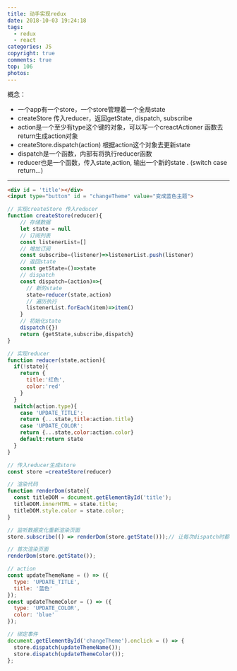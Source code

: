 ```yaml
---
title: 动手实现redux
date: 2018-10-03 19:24:18
tags:
  - redux
  - react
categories: JS
copyright: true
comments: true
top: 106
photos:
---
```


概念：
- 一个app有一个store，一个store管理着一个全局state
- createStore 传入reducer，返回getState, dispatch, subscribe
- action是一个至少有type这个键的对象，可以写一个creactActioner 函数去return生成action对象
- createStore.dispatch(action) 根据action这个对象去更新state
- dispatch是一个函数，内部有将执行reducer函数
- reducer也是一个函数，传入state,action, 输出一个新的state . (switch case return…)

---
<!-- more -->

```html
<div id = 'title'></div>
<input type="button" id = "changeTheme" value="变成蓝色主题">
```

```javascript
// 实现createStore 传入reducer
function createStore(reducer){
    // 存储数据
    let state = null
    // 订阅列表
    const listenerList=[]
    // 增加订阅
    const subscribe=(listener)=>listenerList.push(listener)
    // 返回state
    const getState=()=>state 
    // dispatch
    const dispatch=(action)=>{
      // 新的state
      state=reducer(state,action)
      // 遍历执行
      listenerList.forEach(item)=>item()
    }
    // 初始化state
    dispatch({})
    return {getState,subscribe,dispatch}
}

// 实现reducer
function reducer(state,action){
  if(!state){
    return {
      title:'红色',
      color:'red'
    }
  }
  switch(action.type){
    case 'UPDATE_TITLE':
    return {...state,title:action.title}
    case 'UPDATE_COLOR':
    return {...state,color:action.color}
    default:return state
  }
}

// 传入reducer生成store
const store =createStore(reducer)

// 渲染代码
function renderDom(state){
  const titleDOM = document.getElementById('title');
  titleDOM.innerHTML = state.title;
  titleDOM.style.color = state.color;
}

// 监听数据变化重新渲染页面
store.subscribe(() => renderDom(store.getState()));// 让每次dispatch时都会执行传入的这个函数，渲染页面

// 首次渲染页面
renderDom(store.getState());

// action
const updateThemeName = () => ({
  type: 'UPDATE_TITLE',
  title: '蓝色'
});
const updateThemeColor = () => ({
  type: 'UPDATE_COLOR',
  color: 'blue'
});

// 绑定事件
document.getElementById('changeTheme').onclick = () => {
  store.dispatch(updateThemeName());
  store.dispatch(updateThemeColor());
};
```